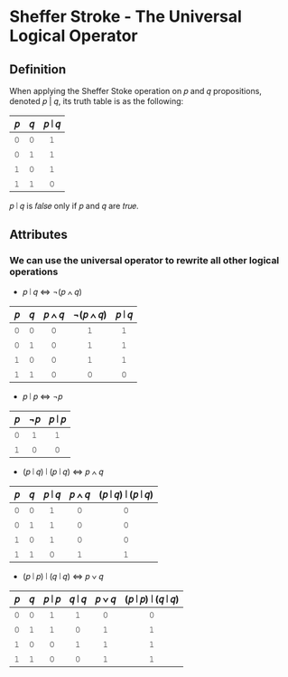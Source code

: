 # Sheffer Stroke - The Universal Logical Operator

## Definition

When applying the Sheffer Stoke operation on &#x1D45D; and &#x1D45E; propositions, denoted &#x1D45D; | &#x1D45E;, its truth table is as the following:

|&#x1D45D;|&#x1D45E;|&#x1D45D; &#x2223; &#x1D45E;
|:-:|:-:|:-:
|&#x1D7F6;|&#x1D7F6;|&#x1D7F7;
|&#x1D7F6;|&#x1D7F7;|&#x1D7F7;
|&#x1D7F7;|&#x1D7F6;|&#x1D7F7;
|&#x1D7F7;|&#x1D7F7;|&#x1D7F6;

&#x1D45D; &#x2223; &#x1D45E; is &#x1D453;&#x1D44E;&#x1D459;&#x1D460;&#x1D452; only if &#x1D45D; and &#x1D45E; are &#x1D461;&#x1D45F;&#x1D462;&#x1D452;.

## Attributes

### We can use the universal operator to rewrite all other logical operations

- &#x1D45D; &#x2223; &#x1D45E; &#x21D4; &#x00AC;(&#x1D45D; &#x2227; &#x1D45E;)

|&#x1D45D;|&#x1D45E;|&#x1D45D; &#x2227; &#x1D45E;|&#x00AC;(&#x1D45D; &#x2227; &#x1D45E;)|&#x1D45D; &#x2223; &#x1D45E;
|:-:|:-:|:-:|:-:|:-:
|&#x1D7F6;|&#x1D7F6;|&#x1D7F6;|&#x1D7F7;|&#x1D7F7;
|&#x1D7F6;|&#x1D7F7;|&#x1D7F6;|&#x1D7F7;|&#x1D7F7;
|&#x1D7F7;|&#x1D7F6;|&#x1D7F6;|&#x1D7F7;|&#x1D7F7;
|&#x1D7F7;|&#x1D7F7;|&#x1D7F6;|&#x1D7F6;|&#x1D7F6;

- &#x1D45D; &#x2223; &#x1D45D; &#x21D4; &#x00AC;&#x1D45D;

|&#x1D45D;|&#x00AC;&#x1D45D;|&#x1D45D; &#x2223; &#x1D45D;
|:-:|:-:|:-:
|&#x1D7F6;|&#x1D7F7;|&#x1D7F7;
|&#x1D7F7;|&#x1D7F6;|&#x1D7F6;

- (&#x1D45D; &#x2223; &#x1D45E;) &#x2223; (&#x1D45D; &#x2223; &#x1D45E;) &#x21D4; &#x1D45D; &#x2227; &#x1D45E;

|&#x1D45D;|&#x1D45E;|&#x1D45D; &#x2223; &#x1D45E;|&#x1D45D; &#x2227; &#x1D45E;|(&#x1D45D; &#x2223; &#x1D45E;) &#x2223; (&#x1D45D; &#x2223; &#x1D45E;)
|:-:|:-:|:-:|:-:|:-:
|&#x1D7F6;|&#x1D7F6;|&#x1D7F7;|&#x1D7F6;|&#x1D7F6;
|&#x1D7F6;|&#x1D7F7;|&#x1D7F7;|&#x1D7F6;|&#x1D7F6;
|&#x1D7F7;|&#x1D7F6;|&#x1D7F7;|&#x1D7F6;|&#x1D7F6;
|&#x1D7F7;|&#x1D7F7;|&#x1D7F6;|&#x1D7F7;|&#x1D7F7;

- (&#x1D45D; &#x2223; &#x1D45D;) &#x2223; (&#x1D45E; &#x2223; &#x1D45E;) &#x21D4; &#x1D45D; &#x2228; &#x1D45E;

|&#x1D45D;|&#x1D45E;|&#x1D45D; &#x2223; &#x1D45D;|&#x1D45E; &#x2223; &#x1D45E;|&#x1D45D; &#x2228; &#x1D45E;|(&#x1D45D; &#x2223; &#x1D45D;) &#x2223; (&#x1D45E; &#x2223; &#x1D45E;)
|:-:|:-:|:-:|:-:|:-:|:-:
|&#x1D7F6;|&#x1D7F6;|&#x1D7F7;|&#x1D7F7;|&#x1D7F6;|&#x1D7F6;
|&#x1D7F6;|&#x1D7F7;|&#x1D7F7;|&#x1D7F6;|&#x1D7F7;|&#x1D7F7;
|&#x1D7F7;|&#x1D7F6;|&#x1D7F6;|&#x1D7F7;|&#x1D7F7;|&#x1D7F7;
|&#x1D7F7;|&#x1D7F7;|&#x1D7F6;|&#x1D7F6;|&#x1D7F7;|&#x1D7F7;